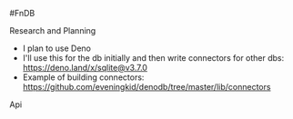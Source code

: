 #FnDB

Research and Planning
- I plan to use Deno
- I'll use this for the db initially and then write connectors for other dbs: https://deno.land/x/sqlite@v3.7.0
- Example of building connectors: https://github.com/eveningkid/denodb/tree/master/lib/connectors

Api